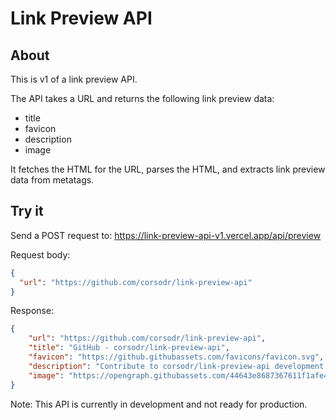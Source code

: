 # Link Preview API 

## About 

This is v1 of a link preview API. 

The API takes a URL and returns the following link preview data:
- title
- favicon
- description 
- image 

It fetches the HTML for the URL, parses the HTML, and extracts link preview data from metatags.


## Try it 
Send a POST request to: 
https://link-preview-api-v1.vercel.app/api/preview 

Request body:
```json
{
  "url": "https://github.com/corsodr/link-preview-api"
}
```

Response: 
```json 
{
    "url": "https://github.com/corsodr/link-preview-api",
    "title": "GitHub - corsodr/link-preview-api",
    "favicon": "https://github.githubassets.com/favicons/favicon.svg",
    "description": "Contribute to corsodr/link-preview-api development by creating an account on GitHub.",
    "image": "https://opengraph.githubassets.com/44643e8687367611f1afe4c53673569ae53731e40b5ae0dc55f6cf78cc6a8e86/corsodr/link-preview-api"
}
```

Note: This API is currently in development and not ready for production. 
